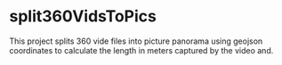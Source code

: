# split360VidsToPics
This project splits 360 vide files into picture panorama using geojson coordinates to calculate the length in meters captured by the video and.
